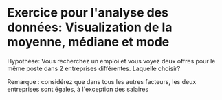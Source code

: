 # Exercice pour l'analyse des données: Visualization de la moyenne, médiane et mode

Hypothèse: Vous recherchez un emploi et vous voyez deux offres pour le même poste dans 2 entreprises différentes. Laquelle choisir?

Remarque : considérez que dans tous les autres facteurs, les deux entreprises sont égales, à l'exception des salaires

